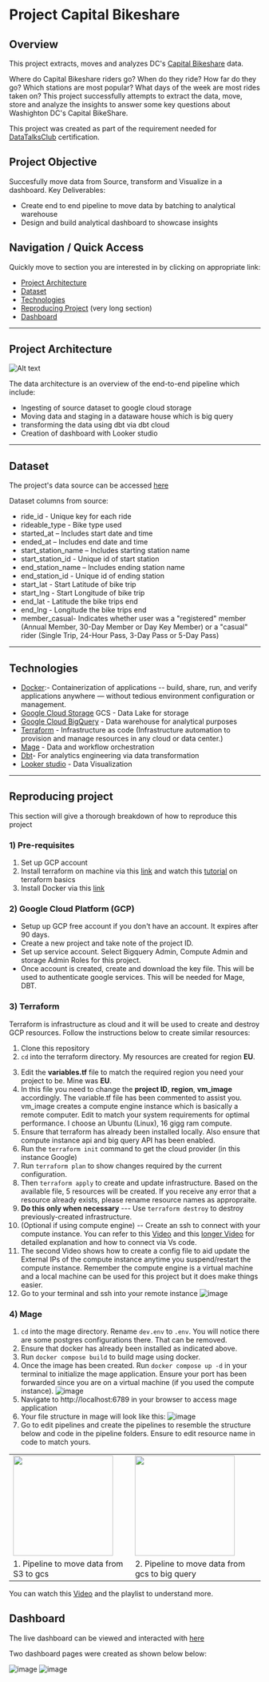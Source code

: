 # Project Capital Bikeshare

## Overview
This project extracts, moves and analyzes DC's [Capital Bikeshare](https://ride.capitalbikeshare.com) data.

Where do Capital Bikeshare riders go? When do they ride? How far do they go? Which stations are most popular? What days of the week are most rides taken on? 
This project successfully attempts to extract the data, move, store and analyze the insights to answer some key questions about Washighton DC's Capital BikeShare.

This project was created as part of the requirement needed for [DataTalksClub](https://github.com/DataTalksClub/data-engineering-zoomcamp/tree/main) certification.

## Project Objective
Succesfully move data from Source, transform and Visualize in a dashboard.
Key Deliverables:
- Create end to end pipeline to move data by batching to analytical warehouse
- Design and build analytical dashboard to showcase insights

## Navigation / Quick Access
Quickly move to section you are interested in by clicking on appropriate link:
- [Project Architecture](https://github.com/EdidiongEsu/capital_bikeshare/tree/main#project-architecture)
- [Dataset](https://github.com/EdidiongEsu/capital_bikeshare/tree/main#dataset)
- [Technologies](https://github.com/EdidiongEsu/capital_bikeshare/tree/main#technologies)
- [Reproducing Project](https://github.com/EdidiongEsu/capital_bikeshare/tree/main#reproducing-project) (very long section)
- [Dashboard](https://github.com/EdidiongEsu/capital_bikeshare/tree/main#dashboard)

---
## Project Architecture
![Alt text](https://github.com/EdidiongEsu/capital_bikeshare/blob/main/img/Bike%20architecture.gif)

The data architecture is an overview of the end-to-end pipeline which include:
- Ingesting of source dataset to google cloud storage
- Moving data and staging in a dataware house which is big query
- transforming the data using dbt via dbt cloud
- Creation of dashboard with Looker studio

---
## Dataset
The project's data source can be accessed [here](https://ride.capitalbikeshare.com/system-data)

Dataset columns from source:
- ride_id - Unique key for each ride
- rideable_type - Bike type used
- started_at – Includes start date and time
- ended_at – Includes end date and time
- start_station_name – Includes starting station name
- start_station_id - Unique id of start station
- end_station_name – Includes ending station name
- end_station_id - Unique id of ending station
- start_lat - Start Latitude of bike trip
- start_lng - Start Longitude of bike trip
- end_lat - Latitude the bike trips end
- end_lng - Longitude the bike trips end
- member_casual- Indicates whether user was a "registered" member (Annual Member, 30-Day Member or Day Key Member) or a "casual" rider (Single Trip, 24-Hour Pass, 3-Day Pass or 5-Day Pass)

---
## Technologies
- [Docker](https://www.docker.com/):- Containerization of applications -- build, share, run, and verify applications anywhere — without tedious environment configuration or management.
- [Google Cloud Storage](https://cloud.google.com/storage) GCS - Data Lake for storage
- [Google Cloud BigQuery](https://cloud.google.com/bigquery) - Data warehouse for analytical purposes
- [Terraform](https://www.terraform.io/) - Infrastructure as code (Infrastructure automation to provision and manage resources in any cloud or data center.)
- [Mage](https://docs.mage.ai/introduction/overview) -  Data and workflow orchestration 
- [Dbt](https://www.getdbt.com/)- For analytics engineering via data transformation
- [Looker studio](https://lookerstudio.google.com/) - Data Visualization

---
## Reproducing project
This section will give a thorough breakdown of how to reproduce this project

### 1) Pre-requisites
1) Set up GCP account
2) Install terraform on machine via this [link](https://developer.hashicorp.com/terraform/install) and watch this [tutorial](https://www.youtube.com/watch?v=Y2ux7gq3Z0o&list=PL3MmuxUbc_hJed7dXYoJw8DoCuVHhGEQb&index=12&pp=iAQB) on terraform basics
3) Install Docker via this [link](https://docs.docker.com/engine/install/)

### 2) Google Cloud Platform (GCP)
- Setup up GCP free account if you don't have an account. It expires after 90 days.
- Create a new project and take note of the project ID.
- Set up service account. Select Bigquery Admin, Compute Admin and storage Admin Roles for this project.
- Once account is created, create and download the key file. This will be used to authenticate google services. This will be needed for Mage, DBT.

### 3) Terraform
Terraform is infrastructure as cloud and it will be used to create and destroy GCP resources. Follow the instructions below to create similar resources:

1. Clone this repository
2. `cd` into the terraform directory. My resources are created for region **EU**. 
3) Edit the **variables.tf** file to match the required region you need your project to be. Mine was **EU**.
4) In this file you need to change the **project ID**, **region**, **vm_image** accordingly. The variable.tf file has been commented to assist you. vm_image creates a compute engine instance which is basically a remote computer. Edit to match your system requirements for optimal performance. I choose an Ubuntu (Linux), 16 gigg ram compute.
5) Ensure that terraform has already been installed locally. Also ensure that compute instance api and big query API has been enabled.
6) Run the `terraform init` command to get the cloud provider (in this instance Google)
7) Run `terraform plan` to show changes required by the current configuration.
8) Then `terraform apply` to create and update infrastructure. Based on the available file, 5 resources will be created. If you receive any error that a resource already exists, please rename resource names as appropraite.
9) **Do this only when necessary** --- Use `terraform destroy` to destroy previously-created infrastructure. 
10) (Optional if using compute engine) -- Create an ssh to connect with your compute instance. You can refer to this [Video](https://www.youtube.com/watch?v=vw-j8Tm3OmM) and this [longer Video](https://www.youtube.com/watch?v=ae-CV2KfoN0&list=PL3MmuxUbc_hJed7dXYoJw8DoCuVHhGEQb&index=15) for detailed explanation and how to connect via Vs code.
11) The second Video shows how to create a config file to aid update the External IPs of the compute instance anytime you suspend/restart the compute instance. Remember the compute engine is a virtual machine and a local machine can be used for this project but it does make things easier.
12) Go to your terminal and ssh into your remote instance
![image](https://github.com/EdidiongEsu/capital_bikeshare/blob/main/img/ssh.PNG)

### 4) Mage 
1) `cd` into the mage directory. Rename `dev.env` to `.env`. You will notice there are some postgres configurations there. That can be removed. 
2) Ensure that docker has already been installed as indicated above.
3) Run `docker compose build` to build mage using docker.
4) Once the image has been created. Run `docker compose up -d` in your terminal to initialize the mage application. Ensure your port has been forwarded since you are on a virtual machine (if you used the compute instance).
![image](https://github.com/EdidiongEsu/capital_bikeshare/blob/main/img/port.PNG)
5) Navigate to http://localhost:6789 in your browser to access mage application
6) Your file structure in mage will look like this:
![image](https://github.com/EdidiongEsu/capital_bikeshare/blob/main/img/magestructure.PNG)
7) Go to edit pipelines and create the pipelines to resemble the structure below and code in the pipeline folders. Ensure to edit resource name in code to match yours.
<table><tr>
<td> <img src="img/api_to_gcs.PNG" width="200"/> </td>
<td> <img src="img/gcs_to_bq.PNG" width="200"/> </td>
<tr>
<td>1. Pipeline to move data from S3 to gcs</td>
<td>2. Pipeline to move data from gcs to big query</td>
</tr>
</tr></table>

You can watch this [Video](https://www.youtube.com/watch?v=w0XmcASRUnc&list=PL3MmuxUbc_hJed7dXYoJw8DoCuVHhGEQb&index=24&pp=iAQB) and the playlist to understand more.

## Dashboard
The live dashboard can be viewed and interacted with [here](https://lookerstudio.google.com/reporting/51073509-b2e1-4909-a20f-60d02f303c1d)

Two dashboard pages were created as shown below below:

![image](https://github.com/EdidiongEsu/capital_bikeshare/blob/main/img/Dash1.jpg)
![image](https://github.com/EdidiongEsu/capital_bikeshare/blob/main/img/Dash2.jpg)







